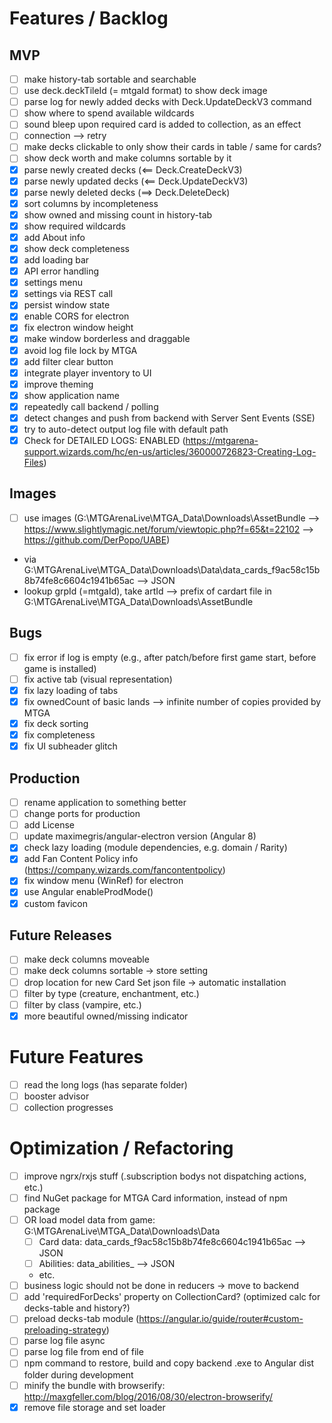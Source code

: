 # Features / Backlog

## MVP
- [ ] make history-tab sortable and searchable
- [ ] use deck.deckTileId (= mtgaId format) to show deck image
- [ ] parse log for newly added decks with Deck.UpdateDeckV3 command
- [ ] show where to spend available wildcards
- [ ] sound bleep upon required card is added to collection, as an effect
- [ ] connection --> retry
- [ ] make decks clickable to only show their cards in table / same for cards?
- [ ] show deck worth and make columns sortable by it
- [X] parse newly created decks (<== Deck.CreateDeckV3)
- [X] parse newly updated decks (<== Deck.UpdateDeckV3)
- [X] parse newly deleted decks (==> Deck.DeleteDeck)
- [X] sort columns by incompleteness
- [X] show owned and missing count in history-tab
- [X] show required wildcards
- [X] add About info
- [X] show deck completeness
- [X] add loading bar
- [X] API error handling
- [X] settings menu
- [X] settings via REST call
- [X] persist window state
- [X] enable CORS for electron
- [X] fix electron window height
- [X] make window borderless and draggable
- [X] avoid log file lock by MTGA
- [X] add filter clear button
- [X] integrate player inventory to UI
- [X] improve theming
- [X] show application name
- [X] repeatedly call backend / polling
- [X] detect changes and push from backend with Server Sent Events (SSE)
- [X] try to auto-detect output log file with default path
- [X] Check for DETAILED LOGS: ENABLED (https://mtgarena-support.wizards.com/hc/en-us/articles/360000726823-Creating-Log-Files)

## Images
- [ ] use images (G:\MTGArenaLive\MTGA_Data\Downloads\AssetBundle --> https://www.slightlymagic.net/forum/viewtopic.php?f=65&t=22102 --> https://github.com/DerPopo/UABE)
- via G:\MTGArenaLive\MTGA_Data\Downloads\Data\data_cards_f9ac58c15b8b74fe8c6604c1941b65ac --> JSON
- lookup grpId (=mtgaId), take artId --> prefix of cardart file in G:\MTGArenaLive\MTGA_Data\Downloads\AssetBundle
## Bugs
- [ ] fix error if log is empty (e.g., after patch/before first game start, before game is installed)
- [ ] fix active tab (visual representation)
- [X] fix lazy loading of tabs
- [X] fix ownedCount of basic lands --> infinite number of copies provided by MTGA
- [X] fix deck sorting
- [X] fix completeness
- [X] fix UI subheader glitch

## Production
- [ ] rename application to something better
- [ ] change ports for production
- [ ] add License
- [ ] update maximegris/angular-electron version (Angular 8)
- [X] check lazy loading (module dependencies, e.g. domain / Rarity)
- [X] add Fan Content Policy info (https://company.wizards.com/fancontentpolicy)
- [X] fix window menu (WinRef) for electron
- [X] use Angular enableProdMode()
- [X] custom favicon

## Future Releases
- [ ] make deck columns moveable
- [ ] make deck columns sortable -> store setting
- [ ] drop location for new Card Set json file -> automatic installation
- [ ] filter by type (creature, enchantment, etc.)
- [ ] filter by class (vampire, etc.)
- [X] more beautiful owned/missing indicator

# Future Features
- [ ] read the long logs (has separate folder)
- [ ] booster advisor
- [ ] collection progresses

# Optimization / Refactoring
- [ ] improve ngrx/rxjs stuff (.subscription bodys not dispatching actions, etc.)
- [ ] find NuGet package for MTGA Card information, instead of npm package
- [ ] OR load model data from game: G:\MTGArenaLive\MTGA_Data\Downloads\Data
  - [ ] Card data: data_cards_f9ac58c15b8b74fe8c6604c1941b65ac --> JSON
  - [ ] Abilities: data_abilities_ --> JSON
  - etc.
- [ ] business logic should not be done in reducers -> move to backend
- [ ] add 'requiredForDecks' property on CollectionCard? (optimized calc for decks-table and history?)
- [ ] preload decks-tab module (https://angular.io/guide/router#custom-preloading-strategy)
- [ ] parse log file async
- [ ] parse log file from end of file
- [ ] npm command to restore, build and copy backend .exe to Angular dist folder during development
- [ ] minify the bundle with browserify: http://maxgfeller.com/blog/2016/08/30/electron-browserify/
- [X] remove file storage and set loader

